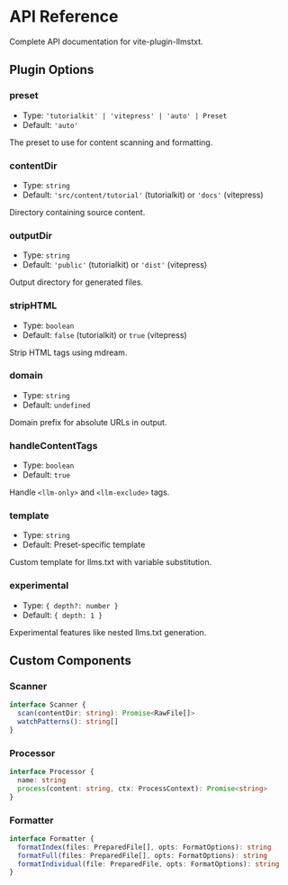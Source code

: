 # API Reference

Complete API documentation for vite-plugin-llmstxt.

## Plugin Options

### preset

- Type: `'tutorialkit' | 'vitepress' | 'auto' | Preset`
- Default: `'auto'`

The preset to use for content scanning and formatting.

### contentDir

- Type: `string`
- Default: `'src/content/tutorial'` (tutorialkit) or `'docs'` (vitepress)

Directory containing source content.

### outputDir

- Type: `string`  
- Default: `'public'` (tutorialkit) or `'dist'` (vitepress)

Output directory for generated files.

### stripHTML

- Type: `boolean`
- Default: `false` (tutorialkit) or `true` (vitepress)

Strip HTML tags using mdream.

### domain

- Type: `string`
- Default: `undefined`

Domain prefix for absolute URLs in output.

### handleContentTags

- Type: `boolean`
- Default: `true`

Handle `<llm-only>` and `<llm-exclude>` tags.

### template

- Type: `string`
- Default: Preset-specific template

Custom template for llms.txt with variable substitution.

### experimental

- Type: `{ depth?: number }`
- Default: `{ depth: 1 }`

Experimental features like nested llms.txt generation.

## Custom Components

### Scanner

```typescript
interface Scanner {
  scan(contentDir: string): Promise<RawFile[]>
  watchPatterns(): string[]
}
```

### Processor

```typescript
interface Processor {
  name: string
  process(content: string, ctx: ProcessContext): Promise<string>
}
```

### Formatter

```typescript
interface Formatter {
  formatIndex(files: PreparedFile[], opts: FormatOptions): string
  formatFull(files: PreparedFile[], opts: FormatOptions): string
  formatIndividual(file: PreparedFile, opts: FormatOptions): string
}
```
